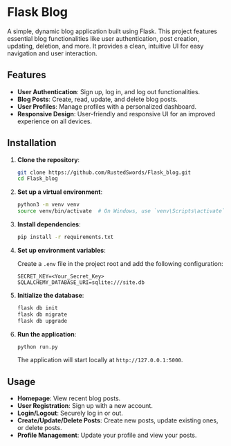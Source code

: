 # Flask Blog

A simple, dynamic blog application built using Flask. This project features essential blog functionalities like user authentication, post creation, updating, deletion, and more. It provides a clean, intuitive UI for easy navigation and user interaction.

## Features

- **User Authentication**: Sign up, log in, and log out functionalities.
- **Blog Posts**: Create, read, update, and delete blog posts.
- **User Profiles**: Manage profiles with a personalized dashboard.
- **Responsive Design**: User-friendly and responsive UI for an improved experience on all devices.

## Installation

1. **Clone the repository**:
    ```bash
    git clone https://github.com/RustedSwords/Flask_blog.git
    cd Flask_blog
    ```

2. **Set up a virtual environment**:
    ```bash
    python3 -m venv venv
    source venv/bin/activate  # On Windows, use `venv\Scripts\activate`
    ```

3. **Install dependencies**:
    ```bash
    pip install -r requirements.txt
    ```

4. **Set up environment variables**:

   Create a `.env` file in the project root and add the following configuration:

    ```plaintext
    SECRET_KEY=<Your_Secret_Key>
    SQLALCHEMY_DATABASE_URI=sqlite:///site.db
    ```

5. **Initialize the database**:
    ```bash
    flask db init
    flask db migrate
    flask db upgrade
    ```

6. **Run the application**:
    ```bash
    python run.py
    ```

   The application will start locally at `http://127.0.0.1:5000`.

## Usage

- **Homepage**: View recent blog posts.
- **User Registration**: Sign up with a new account.
- **Login/Logout**: Securely log in or out.
- **Create/Update/Delete Posts**: Create new posts, update existing ones, or delete posts.
- **Profile Management**: Update your profile and view your posts.
